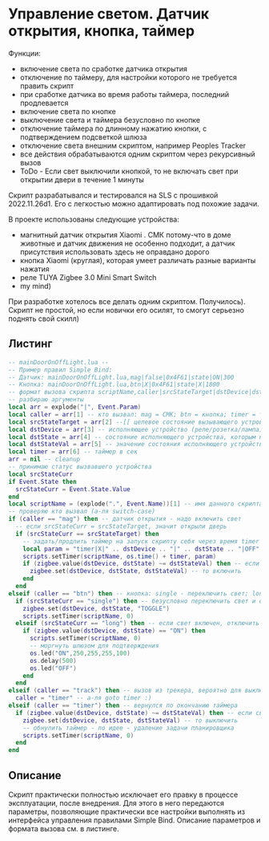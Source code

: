 # Управление светом. Датчик открытия, кнопка, таймер

Функции:

- включение света по сработке датчика открытия
- отключение по таймеру, для настройки которого не требуется править скрипт
- при сработке датчика во время работы таймера, последний продлевается
- включение света по кнопке
- выключение света и таймера безусловно по кнопке
- отключение таймера по длинному нажатию кнопки, с подтверждением подсветкой шлюза
- отключение света внешним скриптом, например Peoples Tracker
- все действия обрабатываются одним скриптом через рекурсивный вызов
- ToDo - Если свет выключили кнопкой, то не включать свет при открытии двери в течение 1 минуты

Скрипт разрабатывался и тестировался на SLS с прошивкой 2022.11.26d1. Его с легкостью можно адаптировать под похожие задачи.

В проекте использованы следующие устройства:

- магнитный датчик открытия Xiaomi . СМК потому-что в доме животные и датчик движения не особенно подходит, а датчик присутствия использовать здесь не оправдано дорого
- кнопка Xiaomi (круглая), которая умеет различать разные варианты нажатия
- реле TUYA Zigbee 3.0 Mini Smart Switch
- my mind)

При разработке хотелось все делать одним скриптом. Получилось). Скрипт не простой, но если новички его осилят, то смогут серьезно поднять свой скилл)

## Листинг

```lua
-- mainDoorOnOffLight.lua --
-- Пример правил Simple Bind:
-- Датчик: mainDoorOnOffLight.lua,mag|false|0x4F61|state|ON|300
-- Кнопка: mainDoorOnOffLight.lua,btn|X|0x4F61|state|X|1800
-- формат вызова скрипта scriptName,caller|srcStateTarget|dstDevice|dstState|dstStateVal|timer
-- разбираю аргументы 
local arr = explode("|", Event.Param)
local caller = arr[1] -- кто вызвал: mag = СМК; btn = кнопка; timer = таймер; track = Трекер
local srcStateTarget = arr[2] --[[ целевое состояние вызывающего устройства, которое необходимо контролировать. Например, для СМК скрипт вызывается по изменению состояния сенсора contact. Если нужно, чтобы скрипт сработал при размыкании СМК (открытие двери/окна), то прописать false]]
local dstDevice = arr[3] -- исполняющее устройство (реле/розетка/лампа), прописать ieeeAddr или nwkAddr или Friendly name
local dstState = arr[4] -- состояние исполняющего устройства, которым необходимо управлять. Как правило - state
local dstStateVal = arr[5] -- значение состояния исполняющего устройства, которое необходимо передать для получения результата. Как правило ON или OFF - вкл/выкл или TOGGLE - переключить
local timer = arr[6] -- таймер в сек
arr = nil -- cleanup
-- принимаю статус вызвавшего устройства
local srcStateCurr
if Event.State then
  srcStateCurr = Event.State.Value 
end
local scriptName = (explode(".", Event.Name))[1] -- имя данного скрипта
-- проверяю кто вызвал (а-ля switch-case)
if (caller == "mag") then -- датчик открытия - надо включить свет
  -- если srcStateCurr = srcStateTarget, значит открыли дверь
  if (srcStateCurr == srcStateTarget) then
    -- задать/продлить таймер на запуск скрипту себя через время timer
    local param = "timer|X|" .. dstDevice .. "|" .. dstState .. "|OFF" -- меняю целевое воздействие на OFF
    scripts.setTimer(scriptName, os.time() + timer, param)
    if (zigbee.value(dstDevice, dstState) ~= dstStateVal) then -- если свет (реле) выключен
      zigbee.set(dstDevice, dstState, dstStateVal) -- то включить
	end  
  end
elseif (caller == "btn") then -- кнопка: single - переключить свет; long - отключить таймер и TODO неплохо бы моргнуть шлюзом для подтверждения
  if (srcStateCurr == "single") then -- безусловно переключить свет и отключить таймер
	zigbee.set(dstDevice, dstState, "TOGGLE")
	scripts.setTimer(scriptName, 0)
  elseif (srcStateCurr == "long") then -- если свет включен, отключить таймер и моргнуть шлюзом
    if (zigbee.value(dstDevice, dstState) == "ON") then 
      scripts.setTimer(scriptName, 0)
	  -- моргнуть шлюзом для подтверждения
      os.led("ON",250,255,255,100)
	  os.delay(500)
	  os.led("OFF")
    end
  end
elseif (caller == "track") then -- вызов из трекера, вероятно для выключения. по таймеру тоже действие
  caller = "timer" -- а-ля goto timer :)
elseif (caller == "timer") then -- вернулся по окончанию таймера
  if (zigbee.value(dstDevice, dstState) ~= dstStateVal) then -- если свет (реле) включен
    zigbee.set(dstDevice, dstState, dstStateVal) -- то выключить
    -- обнулить таймер - по идее - удаление задачи планировщика
    scripts.setTimer(scriptName, 0)
  end
end 

```

## Описание

Скрипт практически полностью исключает его правку в процессе эксплуатации, после внедрения. Для этого в него передаются параметры, позволяющие практически все настройки выполнять из интерфейса управления правилами Simple Bind. Описание параметров и формата вызова см. в листинге.
